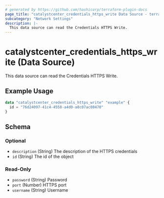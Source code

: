 ```yaml
---
# generated by https://github.com/hashicorp/terraform-plugin-docs
page_title: "catalystcenter_credentials_https_write Data Source - terraform-provider-catalystcenter"
subcategory: "Network Settings"
description: |-
  This data source can read the Credentials HTTPS Write.
---
```


# catalystcenter_credentials_https_write (Data Source)

This data source can read the Credentials HTTPS Write.

## Example Usage

```terraform
data "catalystcenter_credentials_https_write" "example" {
  id = "76d24097-41c4-4558-a4d0-a8c07ac08470"
}
```

<!-- schema generated by tfplugindocs -->
## Schema

### Optional

- `description` (String) The description of the HTTPS credentials
- `id` (String) The id of the object

### Read-Only

- `password` (String) Password
- `port` (Number) HTTPS port
- `username` (String) Username

